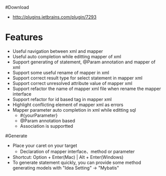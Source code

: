 #Download

* http://plugins.jetbrains.com/plugin/7293

# Features

* Useful navigation between xml and mapper
* Useful auto completion while editting mapper of xml
* Support generating of statement, @Param annotation and mapper of xml
* Support some useful rename of mapper in xml
* Support correct result type for select statement in mapper xml
* Support correct unresolved attribute value of mapper xml
* Support refactor the name of mapper xml file when rename the mapper interface
* Support refactor for id based tag in mapper xml
* Highlight conflicting element of mapper xml as errors</li>
* Mapper parameter auto completion in xml while editting sql
    * \#{yourParameter}
    * @Param annotation based
    * Association is supportted

#Generate

* Place your caret on your target
    * Declaration of mapper interface、method or parameter
* Shortcut: Option + Enter(Mac) | Alt + Enter(Windows)
* To generate statement quickly, you can provide some method generating models with "Idea Setting" -> "Mybatis"